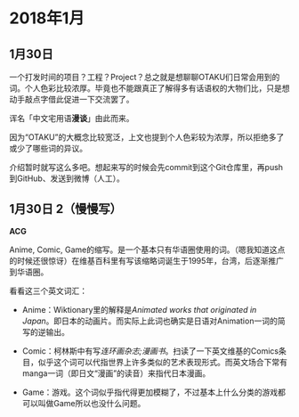 # 2018年1月
## 1月30日

一个打发时间的项目？工程？Project？总之就是想聊聊OTAKU们日常会用到的词。个人色彩比较浓厚。毕竟也不能跟真正了解得多有话语权的大物们比，只是想动手敲点字借此促进一下交流罢了。

诨名「中文宅用语**漫谈**」由此而来。

因为“OTAKU”的大概念比较宽泛，上文也提到个人色彩较为浓厚，所以拒绝多了或少了哪些词的异议。

介绍暂时就写这么多吧。想起来写的时候会先commit到这个Git仓库里，再push到GitHub、发送到微博（人工）。

## 1月30日 2（慢慢写）

**ACG**

Anime, Comic, Game的缩写。是一个基本只有华语圈使用的词。（嗯我知道这点的时候还很惊讶）在维基百科里有写该缩略词诞生于1995年，台湾，后逐渐推广到华语圈。

看看这三个英文词汇：

- Anime：Wiktionary里的解释是*Animated works that originated in Japan*。即日本的动画片。而实际上此词也确实是日语对Animation一词的简写的逆输出。

- Comic：柯林斯中有写*连环画杂志;漫画书*。扫读了一下英文维基的Comics条目，似乎这个词可以代指世界上许多类似的艺术表现形式。而英文场合下常有manga一词（即日文“漫画”的读音）来指代日本漫画。

- Game：游戏。这个词似乎指代得更加模糊了，不过基本上什么分类的游戏都可以叫做Game所以也没什么问题。
